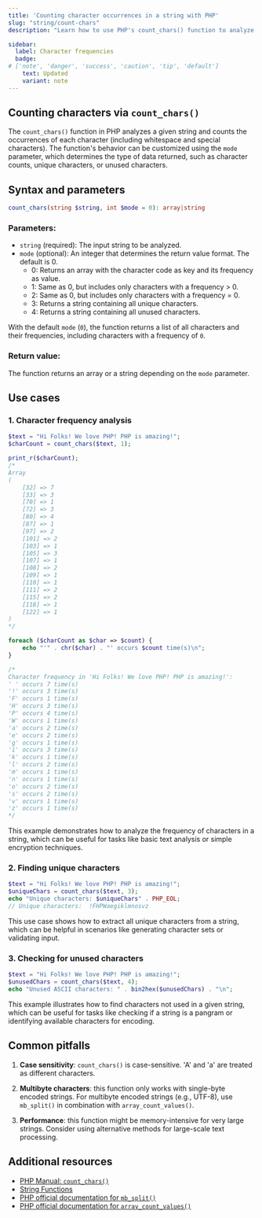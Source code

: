 ```yaml
---
title: 'Counting character occurrences in a string with PHP'
slug: "string/count-chars"
description: "Learn how to use PHP's count_chars() function to analyze strings by counting character occurrences, identifying unique or unused characters, and more."

sidebar:
  label: Character frequencies
  badge:
# ['note', 'danger', 'success', 'caution', 'tip', 'default']
    text: Updated
    variant: note
---
```


## Counting characters via `count_chars()`

The `count_chars()` function in PHP analyzes a given string and counts the occurrences of each character (including whitespace and special characters). The function's behavior can be customized using the `mode` parameter, which determines the type of data returned, such as character counts, unique characters, or unused characters.

## Syntax and parameters

```php
count_chars(string $string, int $mode = 0): array|string
```

### Parameters:

- `string` (required): The input string to be analyzed.
- `mode` (optional): An integer that determines the return value format. The default is 0.
  - 0: Returns an array with the character code as key and its frequency as value.
  - 1: Same as 0, but includes only characters with a frequency > 0.
  - 2: Same as 0, but includes only characters with a frequency = 0.
  - 3: Returns a string containing all unique characters.
  - 4: Returns a string containing all unused characters.

With the default `mode` (`0`), the function returns a list of all characters and their frequencies, including characters with a frequency of `0`.

### Return value:

The function returns an array or a string depending on the `mode` parameter.

## Use cases

### 1. Character frequency analysis

```php
$text = "Hi Folks! We love PHP! PHP is amazing!";
$charCount = count_chars($text, 1);

print_r($charCount);
/*
Array
(
    [32] => 7
    [33] => 3
    [70] => 1
    [72] => 3
    [80] => 4
    [87] => 1
    [97] => 2
    [101] => 2
    [103] => 1
    [105] => 3
    [107] => 1
    [108] => 2
    [109] => 1
    [110] => 1
    [111] => 2
    [115] => 2
    [118] => 1
    [122] => 1
)
*/

foreach ($charCount as $char => $count) {
    echo "'" . chr($char) . "' occurs $count time(s)\n";
}

/*
Character frequency in 'Hi Folks! We love PHP! PHP is amazing!':
' ' occurs 7 time(s)
'!' occurs 3 time(s)
'F' occurs 1 time(s)
'H' occurs 3 time(s)
'P' occurs 4 time(s)
'W' occurs 1 time(s)
'a' occurs 2 time(s)
'e' occurs 2 time(s)
'g' occurs 1 time(s)
'i' occurs 3 time(s)
'k' occurs 1 time(s)
'l' occurs 2 time(s)
'm' occurs 1 time(s)
'n' occurs 1 time(s)
'o' occurs 2 time(s)
's' occurs 2 time(s)
'v' occurs 1 time(s)
'z' occurs 1 time(s)
*/
```

This example demonstrates how to analyze the frequency of characters in a string, which can be useful for tasks like basic text analysis or simple encryption techniques.

### 2. Finding unique characters

```php
$text = "Hi Folks! We love PHP! PHP is amazing!";
$uniqueChars = count_chars($text, 3);
echo "Unique characters: $uniqueChars" . PHP_EOL;
// Unique characters:  !FHPWaegiklmnosvz
```

This use case shows how to extract all unique characters from a string, which can be helpful in scenarios like generating character sets or validating input.

### 3. Checking for unused characters

```php
$text = "Hi Folks! We love PHP! PHP is amazing!";
$unusedChars = count_chars($text, 4);
echo "Unused ASCII characters: " . bin2hex($unusedChars) . "\n";
```

This example illustrates how to find characters not used in a given string, which can be useful for tasks like checking if a string is a pangram or identifying available characters for encoding.

## Common pitfalls

1. **Case sensitivity**: `count_chars()` is case-sensitive. 'A' and 'a' are treated as different characters.

2. **Multibyte characters**: this function only works with single-byte encoded strings. For multibyte encoded strings (e.g., UTF-8), use `mb_split()` in combination with `array_count_values()`.

3. **Performance**: this function might be memory-intensive for very large strings. Consider using alternative methods for large-scale text processing.

## Additional resources

- [PHP Manual: `count_chars()`](https://www.php.net/manual/en/function.count-chars.php)
- [String Functions](/05-string/00-str-intro/)
- [PHP official documentation for `mb_split()`](https://www.php.net/manual/en/function.mb-split.php)
- [PHP official documentation for `array_count_values()`](https://www.php.net/manual/en/function.array-count-values.php)
